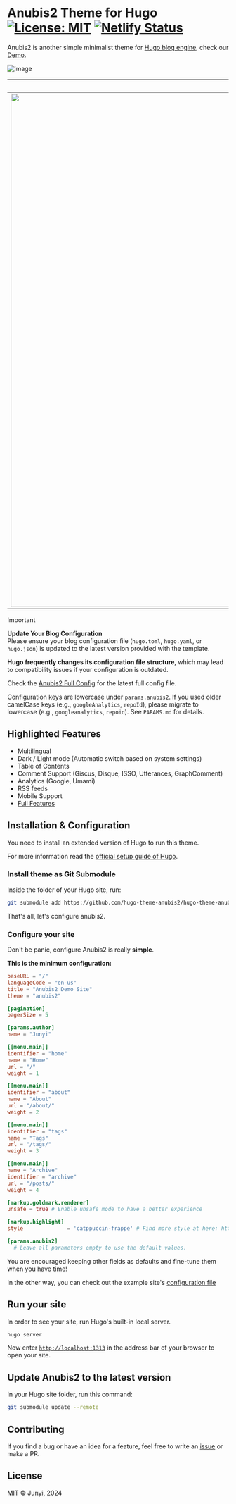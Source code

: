 # Anubis2 Theme for Hugo [![License: MIT](https://img.shields.io/badge/License-MIT-green.svg)](https://opensource.org/licenses/MIT) [![Netlify Status](https://api.netlify.com/api/v1/badges/750dfb45-73dc-4a96-8920-e701e0196959/deploy-status)](https://app.netlify.com/sites/hugo-theme-anubis2/deploys)

Anubis2 is another simple minimalist theme for [Hugo blog engine](https://gohugo.io/), check our [Demo](https://hugo-theme-anubis2.netlify.app/).

![image](./images/demo1.png)

|                                                        Light                                                         |                                                     Dark (Code)                                                      |                                                     Dark (Math)                                                      |
| :------------------------------------------------------------------------------------------------------------------: | :------------------------------------------------------------------------------------------------------------------: | :------------------------------------------------------------------------------------------------------------------: |
| <img width="1166" alt="demo1" src="./images/light.png"> | <img width="1112" alt="demo3" src="./images/dark.png"> | <img width="1166" alt="demo2" src="./images/math.png"> |


> [!IMPORTANT]  
> **Update Your Blog Configuration**  
> Please ensure your blog configuration file (`hugo.toml`, `hugo.yaml`, or `hugo.json`) is updated to the latest version provided with the template.
> 
> **Hugo frequently changes its configuration file structure**, which may lead to compatibility issues if your configuration is outdated.
>
> Check the [Anubis2 Full Config](./example-site/hugo.full.toml) for the latest full config file.  

Configuration keys are lowercase under `params.anubis2`. If you used older
camelCase keys (e.g., `googleAnalytics`, `repoId`), please migrate to
lowercase (e.g., `googleanalytics`, `repoid`). See `PARAMS.md` for details.



## Highlighted Features

- Multilingual
- Dark / Light mode (Automatic switch based on system settings)
- Table of Contents
- Comment Support (Giscus, Disque, ISSO, Utterances, GraphComment)
- Analytics (Google, Umami)
- RSS feeds
- Mobile Support
- [Full Features](wiki/Full-Features)

## Installation & Configuration

You need to install an extended version of Hugo to run this theme.

For more information read the [official setup guide of Hugo](https://gohugo.io/installation/).

### Install theme as Git Submodule

Inside the folder of your Hugo site, run:

```bash
git submodule add https://github.com/hugo-theme-anubis2/hugo-theme-anubis2.git themes/anubis2
```

That's all, let's configure anubis2.

### Configure your site

Don't be panic, configure Anubis2 is really **simple**.

**This is the minimum configuration:**

```toml
baseURL = "/"
languageCode = "en-us"
title = "Anubis2 Demo Site"
theme = "anubis2"

[pagination]
pagerSize = 5

[params.author]
name = "Junyi"

[[menu.main]]
identifier = "home"
name = "Home"
url = "/"
weight = 1

[[menu.main]]
identifier = "about"
name = "About"
url = "/about/"
weight = 2

[[menu.main]]
identifier = "tags"
name = "Tags"
url = "/tags/"
weight = 3

[[menu.main]]
name = "Archive"
identifier = "archive"
url = "/posts/"
weight = 4

[markup.goldmark.renderer]
unsafe = true # Enable unsafe mode to have a better experience

[markup.highlight]
style              = 'catppuccin-frappe' # Find more style at here: https://swapoff.org/chroma/playground/

[params.anubis2]
  # Leave all parameters empty to use the default values.

```

You are encouraged keeping other fields as defaults and fine-tune them when you have time!

In the other way, you can check out the example site's [configuration file](example-site/hugo.full.toml)

## Run your site

In order to see your site, run Hugo's built-in local server.

```bash
hugo server
```

Now enter [`http://localhost:1313`](http://localhost:1313/) in the address bar of your browser to open your site.

## Update Anubis2 to the latest version

In your Hugo site folder, run this command:

```bash
git submodule update --remote
```

## Contributing

If you find a bug or have an idea for a feature, feel free to write an [issue](https://github.com/hugo-theme-anubis2/hugo-theme-anubis2/issues) or make a PR.

## License

MIT © Junyi, 2024
